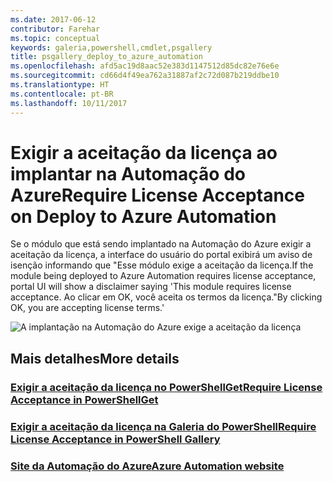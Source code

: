 ```yaml
---
ms.date: 2017-06-12
contributor: Farehar
ms.topic: conceptual
keywords: galeria,powershell,cmdlet,psgallery
title: psgallery_deploy_to_azure_automation
ms.openlocfilehash: afd5ac19d8aac52e383d1147512d85dc82e76e6e
ms.sourcegitcommit: cd66d4f49ea762a31887af2c72d087b219ddbe10
ms.translationtype: HT
ms.contentlocale: pt-BR
ms.lasthandoff: 10/11/2017
---
```

<a name="require-license-acceptance-on-deploy-to-azure-automation"></a><span data-ttu-id="fb721-103">Exigir a aceitação da licença ao implantar na Automação do Azure</span><span class="sxs-lookup"><span data-stu-id="fb721-103">Require License Acceptance on Deploy to Azure Automation</span></span>
===========================

<span data-ttu-id="fb721-104">Se o módulo que está sendo implantado na Automação do Azure exigir a aceitação da licença, a interface do usuário do portal exibirá um aviso de isenção informando que "Esse módulo exige a aceitação da licença.</span><span class="sxs-lookup"><span data-stu-id="fb721-104">If the module being deployed to Azure Automation requires license acceptance, portal UI will show a disclaimer saying 'This module requires license acceptance.</span></span> <span data-ttu-id="fb721-105">Ao clicar em OK, você aceita os termos da licença."</span><span class="sxs-lookup"><span data-stu-id="fb721-105">By clicking OK, you are accepting license terms.'</span></span>


![A implantação na Automação do Azure exige a aceitação da licença](Images/DeployToAzureAutomationRequireLicenseAcceptanceDisclaimer.png)


## <a name="more-details"></a><span data-ttu-id="fb721-107">Mais detalhes</span><span class="sxs-lookup"><span data-stu-id="fb721-107">More details</span></span>
### <a name="require-license-acceptance-in-powershellgetpsgetmodulerequirelicenseacceptancemd"></a>[<span data-ttu-id="fb721-108">Exigir a aceitação da licença no PowerShellGet</span><span class="sxs-lookup"><span data-stu-id="fb721-108">Require License Acceptance in PowerShellGet</span></span>](../psget/module/RequireLicenseAcceptance.md)
### <a name="require-license-acceptance-in-powershell-gallerypsgalleryrequireslicenseacceptancemd"></a>[<span data-ttu-id="fb721-109">Exigir a aceitação da licença na Galeria do PowerShell</span><span class="sxs-lookup"><span data-stu-id="fb721-109">Require License Acceptance in PowerShell Gallery</span></span>](psgallery_requires_license_acceptance.md)
### <a name="azure-automation-websitehttpazuremicrosoftcomen-usservicesautomation"></a>[<span data-ttu-id="fb721-110">Site da Automação do Azure</span><span class="sxs-lookup"><span data-stu-id="fb721-110">Azure Automation website</span></span>](http://azure.microsoft.com/en-us/services/automation/)

